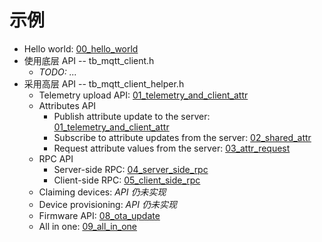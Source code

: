 # 示例

* Hello world: [00_hello_world](./tb_mqtt_client_helper/00_hello_world)
* 使用底层 API -- tb_mqtt_client.h
  * *TODO: ...*
* 采用高层 API -- tb_mqtt_client_helper.h
  * Telemetry upload API: [01_telemetry_and_client_attr](./tb_mqtt_client_helper/01_telemetry_and_client_attr)
  * Attributes API
    * Publish attribute update to the server: [01_telemetry_and_client_attr](./tb_mqtt_client_helper/01_telemetry_and_client_attr)
    * Subscribe to attribute updates from the server: [02_shared_attr](./tb_mqtt_client_helper/02_shared_attr)
    * Request attribute values from the server: [03_attr_request](./tb_mqtt_client_helper/03_attr_request)
  * RPC API
    * Server-side RPC: [04_server_side_rpc](./tb_mqtt_client_helper/04_server_side_rpc)
    * Client-side RPC: [05_client_side_rpc](./tb_mqtt_client_helper/05_client_side_rpc)
  * Claiming devices: *API 仍未实现*
  * Device provisioning: *API 仍未实现*
  * Firmware API: [08_ota_update](./tb_mqtt_client_helper/08_ota_update)
  * All in one: [09_all_in_one](./tb_mqtt_client_helper/09_all_in_one)